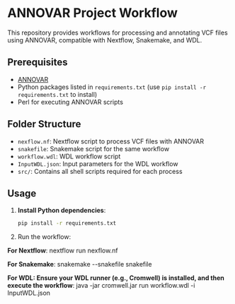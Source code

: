 # ANNOVAR Project Workflow

This repository provides workflows for processing and annotating VCF files using ANNOVAR, compatible with Nextflow, Snakemake, and WDL.

## Prerequisites
- [ANNOVAR](https://annovar.openbioinformatics.org/en/latest/)
- Python packages listed in `requirements.txt` (use `pip install -r requirements.txt` to install)
- Perl for executing ANNOVAR scripts

## Folder Structure
- `nexflow.nf`: Nextflow script to process VCF files with ANNOVAR
- `snakefile`: Snakemake script for the same workflow
- `workflow.wdl`: WDL workflow script
- `InputWDL.json`: Input parameters for the WDL workflow
- `src/`: Contains all shell scripts required for each process

## Usage

1. **Install Python dependencies**:
   ```bash
   pip install -r requirements.txt

2. Run the workflow:

**For Nextflow**:
nextflow run nexflow.nf

    
**For Snakemake**:
snakemake --snakefile snakefile

    
**For WDL: Ensure your WDL runner (e.g., Cromwell) is installed, and then execute the workflow**:
java -jar cromwell.jar run workflow.wdl -i InputWDL.json

